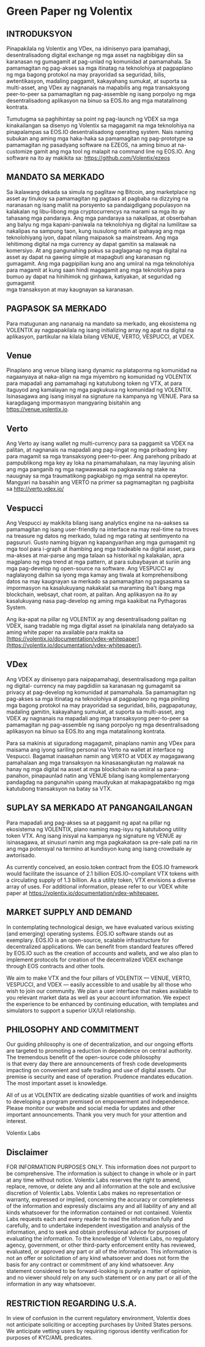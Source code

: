 # Green Paper ng Volentix

## INTRODUKSYON

Pinapakilala ng Volentix ang VDex, na idinisenyo para ipamahagi, desentralisadong digital exchange ng mga asset na nagbibigay diin sa karanasan ng gumagamit at pag-unlad ng komunidad at pamamahala. Sa pamamagitan ng pag-akses sa mga itinatag na teknolohiya at pagpaplano ng mga bagong protokol na may prayoridad sa seguridad, bilis, awtentikasyon, madaling paggamit, kakayahang sumukat, at suporta sa multi-asset, ang VDex ay nagnanais na mapabilis ang mga transaksyong peer-to-peer sa pamamagitan ng pag-assemble ng isang porpolyo ng mga desentralisadong aplikasyon na binuo sa EOS.Ito ang mga matatalinong kontrata.

Tumutugma sa paghihintay sa point ng pag-launch ng VDEX sa mga kinakailangan sa disenyo ng Volentix sa magagamit na mga teknolohiya na pinapalampas sa EOS.IO desentralisadong operating system. Nais naming subukan ang aming mga haka-haka sa pamamagitan ng pag-prototype sa pamamagitan ng pasadyang software na EZEOS, na aming binuo at na-customize gamit ang mga tool ng malapit na command line ng EOS.IO. Ang software na ito ay makikita sa: https://github.com/Volentix/ezeos

## MANDATO SA MERKADO

Sa ikalawang dekada sa simula ng paglitaw ng Bitcoin, ang marketplace ng asset ay tinukoy sa pamamagitan ng pagtaas at pagbaba na dizzying na naranasan ng isang maliit na porsyento sa pandaigdigang populasyon na kalakalan ng libu-libong mga cryptocurrencys na marami sa mga ito ay tahasang mga pandaraya. Ang mga pandaraya sa nakalipas, at obserbahan ang balyu ng mga kapani-paniwala na teknolohiya ng digital na lumilitaw sa nakalipas na sampung taon, kung isusulong natin at ipahayag ang mga teknolohiyang iyon, dapat nilang maipasok sa mainstream. Ang mga lehitimong digital na mga currency ay dapat gamitin sa malawak na komersiyo. At ang pangunahing pokus sa paglaganap ng mga digital na asset ay dapat na gawing simple at mapagbuti ang karanasan ng gumagamit. Ang mga pagpipilian kung ano ang umiiral na mga teknolohiya para magamit at kung saan hindi magagamit ang mga teknolohiya para bumuo ay dapat na hinihimok ng ginhawa, katiyakan, at seguridad ng gumagamit  
mga transaksyon at may kaugnayan sa karanasan.

## PAGPASOK SA MERKADO

Para matugunan ang nananaig na mandato sa merkado, ang ekosistema ng VOLENTIX ay nagpapakilala ng isang initializing array ng apat na digital na aplikasyon, partikular na kilala bilang VENUE, VERTO, VESPUCCI, at VDEX.

## Venue

Pinaplano ang venue bilang isang dynamic na plataporma ng komunidad na nagaanyaya at naka-align na mga miyembro ng komunidad ng VOLENTIX para mapadali ang pamamahagi ng katutubong token ng VTX, at para itaguyod ang kamalayan ng mga pagkukusa ng komunidad ng VOLENTIX. Isinasagawa ang isang inisyal na signature na kampanya ng VENUE. Para sa karagdagang impormasyon mangyaring bisitahin ang <https://venue.volentix.io>.

## Verto

Ang Verto ay isang wallet ng multi-currency para sa paggamit sa VDEX na palitan, at nagnanais na mapadali ang pag-iingat ng mga pribadong key para magamit sa mga transaksyong peer-to-peer. Ang parehong pribado at pampublikong mga key ay loka na pinamamahalaan, na may layuning alisin ang mga panganib ng mga nagwawasak na pagkawala ng stake na nauugnay sa mga traumatikong pagkabigo ng mga sentral na opereytor. Mangyari na basahin ang VERTO na primer sa pagmamagitan ng pagbisita sa <http://verto.vdex.io/>

## Vespucci

Ang Vespucci ay makikita bilang isang analytics engine na na-aakses sa pamamagitan ng isang user-friendly na interface na may real-time na troves na treasure ng datos ng merkado, tulad ng mga rating at sentimyento na pagsururi. Gusto naming bigyan ng kapangyarihan ang mga gumagamit ng mga tool para i-graph at ihambing ang mga tradeable na digital asset, para ma-akses at mai-parse ang mga talaan sa historikal ng kalakalan, apra magplano ng mga trend at mga pattern, at para subaybayan at suriin ang mga pag-develop ng open-source na software. Ang VESPUCCI ay naglalayong dalhin sa iyong mga kamay ang tiwala at komprehensibong datos na may kaugnayan sa merkado sa pamamagitan ng pagsasama sa impormasyon na kasalukuyang nakakalat sa maraming iba't ibang mga blockchain, websayt, chat room, at palitan. Ang aplikasyon na ito ay kasalukuyang nasa pag-develop ng aming mga kaakibat na Pythagoras System.

Ang ika-apat na pillar ng VOLENTIX ay ang desentralisadong palitan ng VDEX, isang tradable ng mga digital asset na ipinakilala nang detalyado sa aming white paper na available para makita sa [https://volentix.io/documentation/vdex-whitepaper](https://volentix.io/documentation/vdex-whitepaper/).

## VDex

Ang VDEX ay dinisenyo para naipapamahagi, desentralisadong mga palitan ng digital- currency na may pagdidiin sa karanasan ng gumagamit sa privacy at pag-develop ng komunidad at pamamahala. Sa pamamagitan ng pag-akses sa mga itinatag na teknolohiya at pagpaplano ng mga piniling mga bagong protokol na may prayoridad sa seguridad, bilis, pagpapatunay, madaling gamitin, kakayahang sumukat, at suporta sa multi-asset, ang VDEX ay nagnanais na mapadali ang mga transaksyong peer-to-peer sa pamamagitan ng pag-assemble ng isang porpolyo ng mga desentralisadong aplikasyon na binuo sa EOS.Ito ang mga matatalinong kontrata.

Para sa makinis at siguradong magagamit, pinaplano namin ang VDex para maisama ang iyong sariling personal na Verto na wallet at interface ng Vespucci. Bagamat inaasahan namin ang VERTO at VDEX ay magagawang pamahalaan ang mga transaksyon na kinasasangkutan ng malawak na hanay ng mga digital na asset at mga blockchain na umiiral sa pana-panahon, pinapaunlad natin ang VENUE bilang isang komplementaryong pandagdag na pangunahin upang maudyukan at makapagpatakbo ng mga katutubong transaksyon na batay sa VTX.

## SUPLAY SA MERKADO AT PANGANGAILANGAN

Para mapadali ang pag-akses sa at paggamit ng apat na pillar ng ekosistema ng VOLENTIX, plano naming mag-isyu ng katutubong utility token VTX. Ang isang inisyal na kampanya ng signature ng VENUE ay isinasagawa, at sinusuri namin ang mga pagkakataon sa pre-sale pati na rin ang mga potensyal na termino at kundisyon kung ang isang crowdsale ay awtorisado.

As currently conceived, an eosio.token contract from the EOS.IO framework would facilitate the issuance of 2.1 billion EOS.IO-compliant VTX tokens with a circulating supply of 1.3 billion. As a utility token, VTX envisions a diverse array of uses. For additional information, please refer to our VDEX white paper at <https://volentix.io/documentation/vdex-whitepaper.>

## MARKET SUPPLY AND DEMAND

In contemplating technological design, we have evaluated various existing (and emerging) operating systems. EOS.IO software stands out as exemplary. EOS.IO is an open-source, scalable infrastructure for decentralized applications. We can benefit from standard features offered by EOS.IO such as the creation of accounts and wallets, and we also plan to implement protocols for creation of the decentralized VDEX exchange through EOS contracts and other tools.

We aim to make VTX and the four pillars of VOLENTIX — VENUE, VERTO, VESPUCCI, and VDEX — easily accessible to and usable by all those who wish to join our community. We plan a user interface that makes available to you relevant market data as well as your account information. We expect the experience to be enhanced by continuing education, with templates and simulators to support a superior UX/UI relationship.

## PHILOSOPHY AND COMMITMENT

Our guiding philosophy is one of decentralization, and our ongoing efforts are targeted to promoting a reduction in dependence on central authority. The tremendous benefit of the open-source code philosophy  
is that every day there are announcements of fresh code developments impacting on convenient and safe trading and use of digital assets. Our premise is security and ease of operation. Prudence mandates education. The most important asset is knowledge.

All of us at VOLENTIX are dedicating sizable quantities of work and insights to developing a program premised on empowerment and independence. Please monitor our website and social media for updates and other important announcements. Thank you very much for your attention and interest.

Volentix Labs

## Disclaimer

FOR INFORMATION PURPOSES ONLY. This information does not purport to be comprehensive. The information is subject to change in whole or in part at any time without notice. Volentix Labs reserves the right to amend, replace, remove, or delete any and all information at the sole and exclusive discretion of Volentix Labs. Volentix Labs makes no representation or warranty, expressed or implied, concerning the accuracy or completeness of the information and expressly disclaims any and all liability of any and all kinds whatsoever for the information contained or not contained. Volentix Labs requests each and every reader to read the information fully and carefully, and to undertake independent investigation and analysis of the information, and to seek and obtain professional advice for purposes of evaluating the information. To the knowledge of Volentix Labs, no regulatory agency, government, or other third-party enforcement entity has reviewed, evaluated, or approved any part or all of the information. This information is not an offer or solicitation of any kind whatsoever and does not form the basis for any contract or commitment of any kind whatsoever. Any statement considered to be forward-looking is purely a matter of opinion, and no viewer should rely on any such statement or on any part or all of the information in any way whatsoever.

## RESTRICTION REGARDING U.S.A.

In view of confusion in the current regulatory environment, Volentix does not anticipate soliciting or accepting purchases by United States persons. We anticipate vetting users by requiring rigorous identity verification for purposes of KYC/AML predicates.
